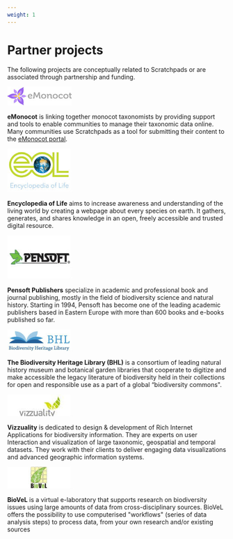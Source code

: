 ```yaml
---
weight: 1
---
```


# Partner projects

The following projects are conceptually related to Scratchpads or are associated through partnership and funding.

<div class="sp-media">
  <img src="/about/logos/emonocot.png" alt="">
  <p>
    <b>eMonocot</b> is linking together monocot taxonomists by providing support and tools to enable communities to manage their taxonomic data online. Many communities use Scratchpads as a tool for submitting their content to the <a href="http://e-monocot.org">eMonocot portal</a>.
  </p>
</div>
<div class="sp-media">
  <img src="/about/logos/eol.jpg" alt="">
  <p><b>Encyclopedia of Life</b> aims to increase awareness and understanding of the living world by creating a webpage about every species on earth. It gathers, generates, and shares knowledge in an open, freely accessible and trusted digital resource.</p>
</div>
<div class="sp-media">
  <img src="/about/logos/pensoft.jpg" alt="">
  <p>
<b>Pensoft Publishers</b> specialize in academic and professional book and journal publishing, mostly in the field of biodiversity science and natural history. Starting in 1994, Pensoft has become one of the leading academic publishers based in Eastern Europe with more than 600 books and e-books published so far.
  </p>
</div>
<div class="sp-media">
  <img src="/about/logos/bhl.jpg" alt="">
  <p>
<b>The Biodiversity Heritage Library (BHL)</b> is a consortium of leading natural history museum and botanical garden libraries that cooperate to digitize and make accessible the legacy literature of biodiversity held in their collections for open and responsible use as a part of a global “biodiversity commons".
  </p>
</div>
<div class="sp-media">
  <img src="/about/logos/vizzuality.jpg" alt="">
  <p>
<b>Vizzuality</b> is dedicated to design &amp; development of Rich Internet Applications for biodiversity information. They are experts on user Interaction and visualization of large taxonomic, geospatial and temporal datasets. They work with their clients to deliver engaging data visualizations and advanced geographic information systems.
  </p>
</div>
<div class="sp-media">
  <img src="/about/logos/biovel.jpg" alt="">
  <p>
<b>BioVeL</b> is a virtual e-laboratory that supports research on biodiversity issues using large amounts of data from cross-disciplinary sources. BioVeL offers the possibility to use computerised "workflows" (series of data analysis steps) to process data, from your own research and/or existing sources
  </p>
</div>
